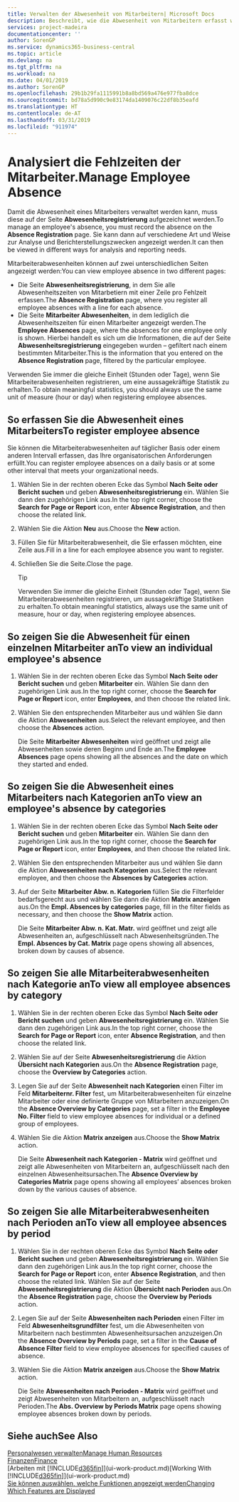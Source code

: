 ```yaml
---
title: Verwalten der Abwesenheit von Mitarbeitern| Microsoft Docs
description: Beschreibt, wie die Abwesenheit von Mitarbeitern erfasst wird und Abwesenheitsstatistiken analysiert werden.
services: project-madeira
documentationcenter: ''
author: SorenGP
ms.service: dynamics365-business-central
ms.topic: article
ms.devlang: na
ms.tgt_pltfrm: na
ms.workload: na
ms.date: 04/01/2019
ms.author: SorenGP
ms.openlocfilehash: 29b1b29fa1115991b8a8bd569a476e977fba8dce
ms.sourcegitcommit: bd78a5d990c9e83174da1409076c22df8b35eafd
ms.translationtype: HT
ms.contentlocale: de-AT
ms.lasthandoff: 03/31/2019
ms.locfileid: "911974"
---
```

# <a name="manage-employee-absence"></a><span data-ttu-id="68502-103">Analysiert die Fehlzeiten der Mitarbeiter.</span><span class="sxs-lookup"><span data-stu-id="68502-103">Manage Employee Absence</span></span>
<span data-ttu-id="68502-104">Damit die Abwesenheit eines Mitarbeiters verwaltet werden kann, muss diese auf der Seite **Abwesenheitsregistrierung** aufgezeichnet werden.</span><span class="sxs-lookup"><span data-stu-id="68502-104">To manage an employee's absence, you must record the absence on the **Absence Registration** page.</span></span> <span data-ttu-id="68502-105">Sie kann dann auf verschiedene Art und Weise zur Analyse und Berichterstellungszwecken angezeigt werden.</span><span class="sxs-lookup"><span data-stu-id="68502-105">It can then be viewed in different ways for analysis and reporting needs.</span></span>

<span data-ttu-id="68502-106">Mitarbeiterabwesenheiten können auf zwei unterschiedlichen Seiten angezeigt werden:</span><span class="sxs-lookup"><span data-stu-id="68502-106">You can view employee absence in two different pages:</span></span>

* <span data-ttu-id="68502-107">Die Seite **Abwesenheitsregistrierung**, in dem Sie alle Abwesenheitszeiten von Mitarbetiern mit einer Zeile pro Fehlzeit erfassen.</span><span class="sxs-lookup"><span data-stu-id="68502-107">The **Absence Registration** page, where you register all employee absences with a line for each absence.</span></span>
* <span data-ttu-id="68502-108">Die Seite **Mitarbeiter Abwesenheiten**, in dem lediglich die Abwesenheitszeiten für einen Mitarbeiter angezeigt werden.</span><span class="sxs-lookup"><span data-stu-id="68502-108">The **Employee Absences** page, where the absences for one employee only is shown.</span></span> <span data-ttu-id="68502-109">Hierbei handelt es sich um die Informationen, die auf der Seite **Abwesenheitsregistrierung** eingegeben wurden – gefiltert nach einem bestimmten Mitarbeiter.</span><span class="sxs-lookup"><span data-stu-id="68502-109">This is the information that you entered on the **Absence Registration** page, filtered by the particular employee.</span></span>

<span data-ttu-id="68502-110">Verwenden Sie immer die gleiche Einheit (Stunden oder Tage), wenn Sie Mitarbeiterabwesenheiten registrieren, um eine aussagekräftige Statistik zu erhalten.</span><span class="sxs-lookup"><span data-stu-id="68502-110">To obtain meaningful statistics, you should always use the same unit of measure (hour or day) when registering employee absences.</span></span>

## <a name="to-register-employee-absence"></a><span data-ttu-id="68502-111">So erfassen Sie die Abwesenheit eines Mitarbeiters</span><span class="sxs-lookup"><span data-stu-id="68502-111">To register employee absence</span></span>
<span data-ttu-id="68502-112">Sie können die Mitarbeiterabwesenheiten auf täglicher Basis oder einem anderen Intervall erfassen, das Ihre organisatorischen Anforderungen erfüllt.</span><span class="sxs-lookup"><span data-stu-id="68502-112">You can register employee absences on a daily basis or at some other interval that meets your organizational needs.</span></span>

1. <span data-ttu-id="68502-113">Wählen Sie in der rechten oberen Ecke das Symbol **Nach Seite oder Bericht suchen** und geben **Abwesenheitsregistrierung** ein. Wählen Sie dann den zugehörigen Link aus.</span><span class="sxs-lookup"><span data-stu-id="68502-113">In the top right corner, choose the **Search for Page or Report** icon, enter **Absence Registration**, and then choose the related link.</span></span>
2. <span data-ttu-id="68502-114">Wählen Sie die Aktion **Neu** aus.</span><span class="sxs-lookup"><span data-stu-id="68502-114">Choose the **New** action.</span></span>
3. <span data-ttu-id="68502-115">Füllen Sie für Mitarbeiterabwesenheit, die Sie erfassen möchten, eine Zeile aus.</span><span class="sxs-lookup"><span data-stu-id="68502-115">Fill in a line for each employee absence you want to register.</span></span>
4. <span data-ttu-id="68502-116">Schließen Sie die Seite.</span><span class="sxs-lookup"><span data-stu-id="68502-116">Close the page.</span></span>

    > [!Tip]
    > <span data-ttu-id="68502-117">Verwenden Sie immer die gleiche Einheit (Stunden oder Tage), wenn Sie Mitarbeiterabwesenheiten registrieren, um aussagekräftige Statistiken zu erhalten.</span><span class="sxs-lookup"><span data-stu-id="68502-117">To obtain meaningful statistics, always use the same unit of measure, hour or day, when registering employee absences.</span></span>

## <a name="to-view-an-individual-employees-absence"></a><span data-ttu-id="68502-118">So zeigen Sie die Abwesenheit für einen einzelnen Mitarbeiter an</span><span class="sxs-lookup"><span data-stu-id="68502-118">To view an individual employee's absence</span></span>
1. <span data-ttu-id="68502-119">Wählen Sie in der rechten oberen Ecke das Symbol **Nach Seite oder Bericht suchen** und geben **Mitarbeiter** ein. Wählen Sie dann den zugehörigen Link aus.</span><span class="sxs-lookup"><span data-stu-id="68502-119">In the top right corner, choose the **Search for Page or Report** icon, enter **Employees**, and then choose the related link.</span></span>
2. <span data-ttu-id="68502-120">Wählen Sie den entsprechenden Mitarbeiter aus und wählen Sie dann die Aktion **Abwesenheiten** aus.</span><span class="sxs-lookup"><span data-stu-id="68502-120">Select the relevant employee, and then choose the **Absences** action.</span></span>

    <span data-ttu-id="68502-121">Die Seite **Mitarbeiter Abwesenheiten** wird geöffnet und zeigt alle Abwesenheiten sowie deren Beginn und Ende an.</span><span class="sxs-lookup"><span data-stu-id="68502-121">The **Employee Absences** page opens showing all the absences and the date on which they started and ended.</span></span>

## <a name="to-view-an-employees-absence-by-categories"></a><span data-ttu-id="68502-122">So zeigen Sie die Abwesenheit eines Mitarbeiters nach Kategorien an</span><span class="sxs-lookup"><span data-stu-id="68502-122">To view an employee's absence by categories</span></span>
1. <span data-ttu-id="68502-123">Wählen Sie in der rechten oberen Ecke das Symbol **Nach Seite oder Bericht suchen** und geben **Mitarbeiter** ein. Wählen Sie dann den zugehörigen Link aus.</span><span class="sxs-lookup"><span data-stu-id="68502-123">In the top right corner, choose the **Search for Page or Report** icon, enter **Employees**, and then choose the related link.</span></span>
2. <span data-ttu-id="68502-124">Wählen Sie den entsprechenden Mitarbeiter aus und wählen Sie dann die Aktion **Abwesenheiten nach Kategorien** aus.</span><span class="sxs-lookup"><span data-stu-id="68502-124">Select the relevant employee, and then choose the **Absences by Categories** action.</span></span>
3. <span data-ttu-id="68502-125">Auf der Seite **Mitarbeiter Abw. n. Kategorien** füllen Sie die Filterfelder bedarfsgerecht aus und wählen Sie dann die Aktion **Matrix anzeigen** aus.</span><span class="sxs-lookup"><span data-stu-id="68502-125">On the **Empl. Absences by categories** page, fill in the filter fields as necessary, and then choose the **Show Matrix** action.</span></span>

    <span data-ttu-id="68502-126">Die Seite **Mitarbeiter Abw. n. Kat. Matr.** wird geöffnet und zeigt alle Abwesenheiten an, aufgeschlüsselt nach Abwesenheitsgründen.</span><span class="sxs-lookup"><span data-stu-id="68502-126">The **Empl. Absences by Cat. Matrix** page opens showing all absences, broken down by causes of absence.</span></span>

## <a name="to-view-all-employee-absences-by-category"></a><span data-ttu-id="68502-127">So zeigen Sie alle Mitarbeiterabwesenheiten nach Kategorie an</span><span class="sxs-lookup"><span data-stu-id="68502-127">To view all employee absences by category</span></span>
1. <span data-ttu-id="68502-128">Wählen Sie in der rechten oberen Ecke das Symbol **Nach Seite oder Bericht suchen** und geben **Abwesenheitsregistrierung** ein. Wählen Sie dann den zugehörigen Link aus.</span><span class="sxs-lookup"><span data-stu-id="68502-128">In the top right corner, choose the **Search for Page or Report** icon, enter **Absence Registration**, and then choose the related link.</span></span>
2. <span data-ttu-id="68502-129">Wählen Sie auf der Seite **Abwesenheitsregistrierung** die Aktion **Übersicht nach Kategorien** aus.</span><span class="sxs-lookup"><span data-stu-id="68502-129">On the **Absence Registration** page, choose the **Overview by Categories** action.</span></span>
3. <span data-ttu-id="68502-130">Legen Sie auf der Seite **Abwesenheit nach Kategorien** einen Filter im Feld **Mitarbeiternr. Filter** fest, um Mitarbeiterabwesenheiten für einzelne Mitarbeiter oder eine definierte Gruppe von Mitarbeitern anzuzeigen.</span><span class="sxs-lookup"><span data-stu-id="68502-130">On the **Absence Overview by Categories** page, set a filter in the **Employee No. Filter** field to view employee absences for individual or a defined group of employees.</span></span>
4. <span data-ttu-id="68502-131">Wählen Sie die Aktion **Matrix anzeigen** aus.</span><span class="sxs-lookup"><span data-stu-id="68502-131">Choose the **Show Matrix** action.</span></span>

    <span data-ttu-id="68502-132">Die Seite **Abwesenheit nach Kategorien - Matrix** wird geöffnet und zeigt alle Abwesenheiten von Mitarbeitern an, aufgeschlüsselt nach den einzelnen Abwesenheitsursachen.</span><span class="sxs-lookup"><span data-stu-id="68502-132">The **Absence Overview by Categories Matrix** page opens showing all employees’ absences broken down by the various causes of absence.</span></span>

## <a name="to-view-all-employee-absences-by-period"></a><span data-ttu-id="68502-133">So zeigen Sie alle Mitarbeiterabwesenheiten nach Perioden an</span><span class="sxs-lookup"><span data-stu-id="68502-133">To view all employee absences by period</span></span>
1. <span data-ttu-id="68502-134">Wählen Sie in der rechten oberen Ecke das Symbol **Nach Seite oder Bericht suchen** und geben **Abwesenheitsregistrierung** ein. Wählen Sie dann den zugehörigen Link aus.</span><span class="sxs-lookup"><span data-stu-id="68502-134">In the top right corner, choose the **Search for Page or Report** icon, enter **Absence Registration**, and then choose the related link.</span></span>
   <span data-ttu-id="68502-135">Wählen Sie auf der Seite **Abwesenheitsregistrierung** die Aktion **Übersicht nach Perioden** aus.</span><span class="sxs-lookup"><span data-stu-id="68502-135">On the **Absence Registration** page, choose the **Overview by Periods** action.</span></span>
2. <span data-ttu-id="68502-136">Legen Sie auf der Seite **Abwesenheiten nach Perioden** einen Filter im Feld **Abwesenheitsgrundfilter** fest, um die Abwesenheiten von Mitarbeitern nach bestimmten Abwesenheitsursachen anzuzeigen.</span><span class="sxs-lookup"><span data-stu-id="68502-136">On the **Absence Overview by Periods** page, set a filter in the **Cause of Absence Filter** field to view employee absences for specified causes of absence.</span></span>
3. <span data-ttu-id="68502-137">Wählen Sie die Aktion **Matrix anzeigen** aus.</span><span class="sxs-lookup"><span data-stu-id="68502-137">Choose the **Show Matrix** action.</span></span>

    <span data-ttu-id="68502-138">Die Seite **Abwesenheiten nach Perioden - Matrix** wird geöffnet und zeigt Abwesenheiten von Mitarbeitern an, aufgeschlüsselt nach Perioden.</span><span class="sxs-lookup"><span data-stu-id="68502-138">The **Abs. Overview by Periods Matrix** page opens showing employee absences broken down by periods.</span></span>

## <a name="see-also"></a><span data-ttu-id="68502-139">Siehe auch</span><span class="sxs-lookup"><span data-stu-id="68502-139">See Also</span></span>
[<span data-ttu-id="68502-140">Personalwesen verwalten</span><span class="sxs-lookup"><span data-stu-id="68502-140">Manage Human Resources</span></span>](hr-manage-human-resources.md)  
[<span data-ttu-id="68502-141">Finanzen</span><span class="sxs-lookup"><span data-stu-id="68502-141">Finance</span></span>](finance.md)  
<span data-ttu-id="68502-142">[Arbeiten mit [!INCLUDE[d365fin](includes/d365fin_md.md)]](ui-work-product.md)</span><span class="sxs-lookup"><span data-stu-id="68502-142">[Working With [!INCLUDE[d365fin](includes/d365fin_md.md)]](ui-work-product.md)</span></span>  
[<span data-ttu-id="68502-143">Sie können auswählen, welche Funktionen angezeigt werden</span><span class="sxs-lookup"><span data-stu-id="68502-143">Changing Which Features are Displayed</span></span>](ui-experiences.md)
